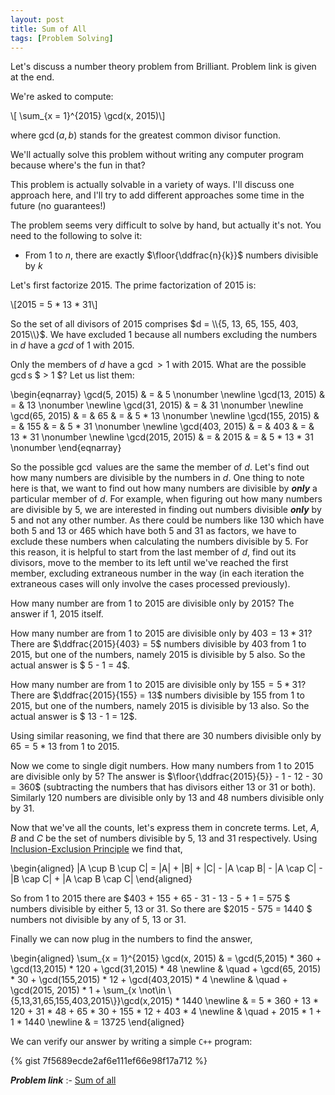 ```yaml
---
layout: post
title: Sum of All
tags: [Problem Solving]
---
```


Let's discuss a number theory problem from Brilliant. Problem link is given at the end.

We're asked to compute:

\\[ \sum_{x = 1}^{2015} \gcd(x, 2015)\\]

where $\gcd(a,b)$ stands for the greatest common divisor function.

We'll actually solve this problem without writing any computer program because where's the fun in that?

This problem is actually solvable in a variety of ways. I'll discuss one approach here, and I'll try to add different approaches some time in the future (no guarantees!)

The problem seems very difficult to solve by hand, but actually it's not. You need to the following to solve it:
- From $1$ to $n$, there are exactly $\floor{\ddfrac{n}{k}}$ numbers divisible by $k$

Let's first factorize $2015$. The prime factorization of $2015$ is:

\\[2015 = 5 * 13 * 31\\]

So the set of all divisors of $2015$ comprises $d = \\{5, 13, 65, 155, 403, 2015\\}$. We have excluded $1$ because all numbers excluding the numbers in $d$ have a $gcd$ of $1$ with $2015$.

Only the members of $d$ have a $\gcd > 1$ with $2015$. What are the possible $\gcd$s $ > 1 $? Let us list them:

\begin{eqnarray}
\gcd(5, 2015) & = & 5 \nonumber \newline
\gcd(13, 2015) & = & 13 \nonumber \newline
\gcd(31, 2015) & = & 31 \nonumber \newline
\gcd(65, 2015) & = & 65 & = & 5 * 13 \nonumber \newline
\gcd(155, 2015) & = & 155 & = & 5 * 31 \nonumber \newline
\gcd(403, 2015) & = & 403 & = & 13 * 31 \nonumber \newline
\gcd(2015, 2015) & = & 2015 & = &  5 * 13 * 31 \nonumber
\end{eqnarray}

So the possible $\gcd$ values are the same the member of $d$. Let's find out how many numbers are divisible by the numbers in $d$. One thing to note here is that, we want to find out how many numbers are divisible by ***only*** a particular member of $d$. For example, when figuring out how many numbers are divisible by $5$, we are interested in finding out numbers divisible ***only*** by $5$ and not any other number. As there could be numbers like $130$ which have both $5$ and $13$ or $465$ which have both $5$ and $31$ as factors, we have to exclude these numbers when calculating the numbers divisible by $5$. For this reason, it is helpful to start from the last member of $d$, find out its divisors, move to the member to its left until we've reached the first member, excluding extraneous number in the way (in each iteration the extraneous cases will only involve the cases processed previously).

How many number are from $1$ to $2015$ are divisible only by $2015$? The answer if $1$, $2015$ itself.  

How many number are from $1$ to $2015$ are divisible only by $403 = 13 * 31$? There are $\ddfrac{2015}{403} = 5$ numbers divisible by $403$ from $1$ to $2015$, but one of the numbers, namely $2015$ is divisible by $5$ also. So the actual answer is $ 5 - 1 = 4$.

How many number are from $1$ to $2015$ are divisible only by $155 = 5 * 31$? There are $\ddfrac{2015}{155} = 13$ numbers divisible by $155$ from $1$ to $2015$, but one of the numbers, namely $2015$ is divisible by $13$ also. So the actual answer is $ 13 - 1 = 12$.

Using similar reasoning, we find that there are $30$ numbers divisible only by $65 = 5 * 13$ from $1$ to $2015$.

Now we come to single digit numbers. How many numbers from $1$ to $2015$ are divisible only by $5$? The answer is $\floor{\ddfrac{2015}{5}} - 1 - 12 - 30 = 360$ (subtracting the numbers that has divisors either $13$ or $31$ or both). Similarly $120$ numbers are divisible only by $13$ and $48$ numbers divisible only by $31$. 

Now that we've all the counts, let's express them in concrete terms. Let, $A$, $B$ and $C$ be the set of numbers divisible by $5$, $13$ and $31$ respectively. Using [Inclusion-Exclusion Principle](https://en.wikipedia.org/wiki/Inclusion%E2%80%93exclusion_principle) we find that,

\begin{aligned}
|A \cup B \cup C| = |A| + |B| + |C| - |A \cap B| - |A \cap C| - |B \cap C| + |A \cap B \cap C|
\end{aligned}

So from $1$ to $2015$ there are $403 + 155 + 65 - 31 - 13 - 5 + 1 = 575 $ numbers divisible by either $5$, $13$ or $31$. So there are $2015 - 575 = 1440 $ numbers not divisible by any of $5$, $13$ or $31$. 

Finally we can now plug in the numbers to find the answer,

\begin{aligned}
\sum_{x = 1}^{2015} \gcd(x, 2015)    & = \gcd(5,2015) * 360 + \gcd(13,2015) * 120 + \gcd(31,2015) * 48 \newline
                                        & \quad + \gcd(65, 2015) * 30 + \gcd(155,2015) * 12 + \gcd(403,2015) * 4 \newline
                                        & \quad + \gcd(2015, 2015) * 1 + \sum_{x \not\in \\{5,13,31,65,155,403,2015\\}}\gcd(x,2015) * 1440 \newline
                                    & = 5 * 360 + 13 * 120 + 31 * 48 + 65 * 30 + 155 * 12 + 403 * 4 \newline
                                        & \quad + 2015 * 1 + 1 * 1440 \newline
                                    & = 13725
\end{aligned}

We can verify our answer by writing a simple ``C++`` program:

{% gist 7f5689ecde2af6e111ef66e98f17a712 %}

***Problem link*** :- [Sum of all](https://brilliant.org/problems/sum-of/)